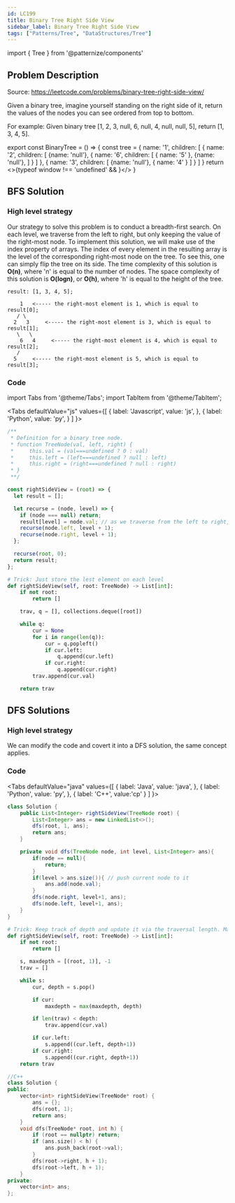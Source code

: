 ```yaml
---
id: LC199
title: Binary Tree Right Side View
sidebar_label: Binary Tree Right Side View
tags: ["Patterns/Tree", "DataStructures/Tree"]
---
```

import { Tree } from '@patternize/components'

## Problem Description

Source: https://leetcode.com/problems/binary-tree-right-side-view/

Given a binary tree, imagine yourself standing on the right side of it, return the values of the nodes you can see ordered from top to bottom.

For example:
Given binary tree [1, 2, 3, null, 6, null, 4, null, null, 5], return [1, 3, 4, 5].

export const BinaryTree = () => {
    const tree = {
        name: '1',
        children: [
            {
                name: '2',
                children: [
                    {name: 'null'},
                    {
                        name: '6',
                        children: [
                            {
                                name: '5'
                            },
                            {name: 'null'},
                        ]
                    }
                ]
            },
            {
                name: '3',
                children: [
                    {name: 'null'},
                    {
                        name: '4'
                    }
                ]
            }
        ]
    }
    return <>{typeof window !== 'undefined' &&  <Tree inputData={tree} maxHeight={250}/>}</>
}

<BinaryTree />


## BFS Solution

### High level strategy

Our strategy to solve this problem is to conduct a breadth-first search. On each level, we traverse from the left to right, but only keeping the value of the right-most node. To implement this solution, we will make use of the index property of arrays. The index of every element in the resulting array is the level of the corresponding right-most node on the tree. To see this, one can simply flip the tree on its side. The time complexity of this solution is **O(n)**, where 'n' is equal to the number of nodes. The space complexity of this solution is **O(logn)**, or **O(h)**, where 'h' is equal to the height of the tree.

```
result: [1, 3, 4, 5];

    1   <----- the right-most element is 1, which is equal to result[0];
   / \
  2   3     <----- the right-most element is 3, which is equal to result[1];
   \   \
    6   4     <----- the right-most element is 4, which is equal to result[2];
   /
  5     <----- the right-most element is 5, which is equal to result[3];
```

### Code

import Tabs from '@theme/Tabs';
import TabItem from '@theme/TabItem';

<Tabs
defaultValue="js"
values={[
{ label: 'Javascript', value: 'js', },
{ label: 'Python', value: 'py', }
]
}>
<TabItem value="js">

```javascript
/**
 * Definition for a binary tree node.
 * function TreeNode(val, left, right) {
 *     this.val = (val===undefined ? 0 : val)
 *     this.left = (left===undefined ? null : left)
 *     this.right = (right===undefined ? null : right)
 * }
 **/

const rightSideView = (root) => {
  let result = [];

  let recurse = (node, level) => {
    if (node === null) return;
    result[level] = node.val; // as we traverse from the left to right, the element on that level in the result array will be replaced with the right most node in the tree.
    recurse(node.left, level + 1);
    recurse(node.right, level + 1);
  };

  recurse(root, 0);
  return result;
};
```

</TabItem>
<TabItem value="py">

```python
# Trick: Just store the lest element on each level
def rightSideView(self, root: TreeNode) -> List[int]:
    if not root:
        return []

    trav, q = [], collections.deque([root])

    while q:
        cur = None
        for i in range(len(q)):
            cur = q.popleft()
            if cur.left:
                q.append(cur.left)
            if cur.right:
                q.append(cur.right)
        trav.append(cur.val)

    return trav
```

</TabItem>
</Tabs>

## DFS Solutions

### High level strategy

We can modify the code and covert it into a DFS solution, the same concept applies.

### Code

<Tabs
defaultValue="java"
values={[
{ label: 'Java', value: 'java', },
{ label: 'Python', value: 'py', },
{ label: 'C++', value:'cp' }
]
}>
<TabItem value="java">

```java
class Solution {
    public List<Integer> rightSideView(TreeNode root) {
        List<Integer> ans = new LinkedList<>();
        dfs(root, 1, ans);
        return ans;
    }

    private void dfs(TreeNode node, int level, List<Integer> ans){
        if(node == null){
            return;
        }
        if(level > ans.size()){ // push current node to it
            ans.add(node.val);
        }
        dfs(node.right, level+1, ans);
        dfs(node.left, level+1, ans);
    }
}
```

</TabItem>
<TabItem value="py">

```python
# Trick: Keep track of depth and update it via the traversal length. Make sure you stack left first then right to ensure properly visiting right first.
def rightSideView(self, root: TreeNode) -> List[int]:
    if not root:
        return []

    s, maxdepth = [(root, 1)], -1
    trav = []

    while s:
        cur, depth = s.pop()

        if cur:
            maxdepth = max(maxdepth, depth)

        if len(trav) < depth:
            trav.append(cur.val)

        if cur.left:
            s.append((cur.left, depth+1))
        if cur.right:
            s.append((cur.right, depth+1))
    return trav
```

</TabItem>
<TabItem value='cp'>

```cpp
//C++
class Solution {
public:
    vector<int> rightSideView(TreeNode* root) {
        ans = {};
        dfs(root, 1);
        return ans;
    }
    void dfs(TreeNode* root, int h) {
        if (root == nullptr) return;
        if (ans.size() < h) {
            ans.push_back(root->val);
        }
        dfs(root->right, h + 1);
        dfs(root->left, h + 1);
    }
private:
    vector<int> ans;
};
```

</TabItem>
</Tabs>
